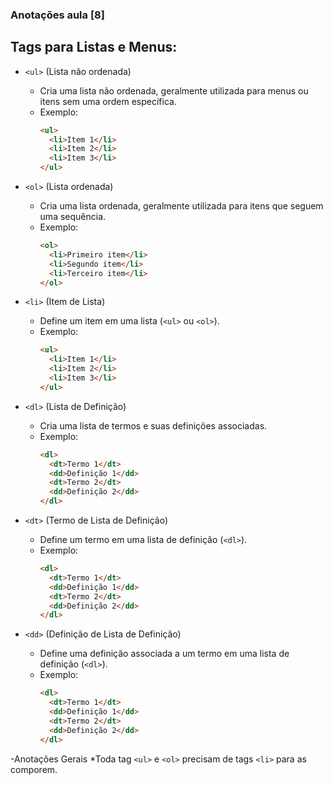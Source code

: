 ### Anotações aula [8]

## Tags para Listas e Menus:

- `<ul>` (Lista não ordenada)
  * Cria uma lista não ordenada, geralmente utilizada para menus ou itens sem uma ordem específica.
  * Exemplo:
    ```html
    <ul>
      <li>Item 1</li>
      <li>Item 2</li>
      <li>Item 3</li>
    </ul>
    ```

- `<ol>` (Lista ordenada)
  * Cria uma lista ordenada, geralmente utilizada para itens que seguem uma sequência.
  * Exemplo:
    ```html
    <ol>
      <li>Primeiro item</li>
      <li>Segundo item</li>
      <li>Terceiro item</li>
    </ol>
    ```

- `<li>` (Item de Lista)
  * Define um item em uma lista (`<ul>` ou `<ol>`).
  * Exemplo:
    ```html
    <ul>
      <li>Item 1</li>
      <li>Item 2</li>
      <li>Item 3</li>
    </ul>
    ```

- `<dl>` (Lista de Definição)
  * Cria uma lista de termos e suas definições associadas.
  * Exemplo:
    ```html
    <dl>
      <dt>Termo 1</dt>
      <dd>Definição 1</dd>
      <dt>Termo 2</dt>
      <dd>Definição 2</dd>
    </dl>
    ```

- `<dt>` (Termo de Lista de Definição)
  * Define um termo em uma lista de definição (`<dl>`).
  * Exemplo:
    ```html
    <dl>
      <dt>Termo 1</dt>
      <dd>Definição 1</dd>
      <dt>Termo 2</dt>
      <dd>Definição 2</dd>
    </dl>
    ```

- `<dd>` (Definição de Lista de Definição)
  * Define uma definição associada a um termo em uma lista de definição (`<dl>`).
  * Exemplo:
    ```html
    <dl>
      <dt>Termo 1</dt>
      <dd>Definição 1</dd>
      <dt>Termo 2</dt>
      <dd>Definição 2</dd>
    </dl>
    ```

-Anotações Gerais
*Toda tag `<ul>` e `<ol>` precisam de tags `<li>` para as comporem.